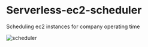 # Serverless-ec2-scheduler
Scheduling ec2 instances for company operating time

![scheduler](https://github.com/Pravnk57/Serverless-ec2-scheduler/assets/117705143/05560a6d-1e8f-4366-8ffa-2eacfba551ba)

